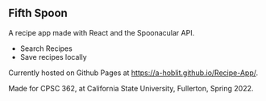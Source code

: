 ## Fifth Spoon
A recipe app made with React and the Spoonacular API.
-   Search Recipes
-   Save recipes locally

Currently hosted on Github Pages at https://a-hoblit.github.io/Recipe-App/.

Made for CPSC 362, at California State University, Fullerton, Spring 2022.